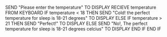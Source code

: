 SEND "Please enter the temperature" TO DISPLAY
RECIEVE temperature FROM KEYBOARD
IF
  temperature < 18
THEN 
    SEND "Cold! the perfect temperature for sleep is 18-21 degrees" TO DISPLAY
ELSE
  IF temperature > 21
THEN
  SEND "Perfect!" TO DISPLAY
ELSE
    SEND "No!, The perfect temperature for sleep is  18-21 degrees celcius" TO DISPLAY
END IF
END IF
